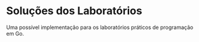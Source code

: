 # Soluções dos Laboratórios

Uma possível implementação para os laboratórios práticos de programação em Go.